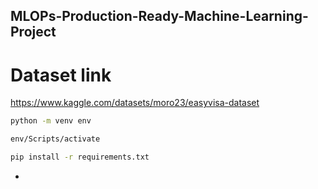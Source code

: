 ## MLOPs-Production-Ready-Machine-Learning-Project

# Dataset link
https://www.kaggle.com/datasets/moro23/easyvisa-dataset

``` bash
python -m venv env  
```

``` bash
env/Scripts/activate
```

``` bash
pip install -r requirements.txt
```

- 